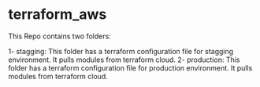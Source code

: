 # terraform_aws

This Repo contains two folders:

1- stagging: This folder has a terraform configuration file for stagging environment. It pulls modules from terraform cloud.
2- production: This folder has a terraform configuration file for production environment. It pulls modules from terraform cloud.
